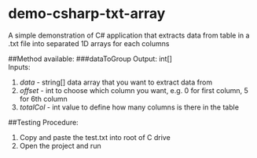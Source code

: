 # demo-csharp-txt-array
A simple demonstration of C# application that extracts data from table in a .txt file into separated 1D arrays for each columns

##Method available:
###dataToGroup
Output: int[] <br />
Inputs: <br />
1. *data* - string[] data array that you want to extract data from <br />
2. *offset* - int to choose which column you want, e.g. 0 for first column, 5 for 6th column <br />
3. *totalCol* - int value to define how many columns is there in the table <br />

##Testing Procedure: <br />
1. Copy and paste the test.txt into root of C drive <br />
2. Open the project and run <br />
